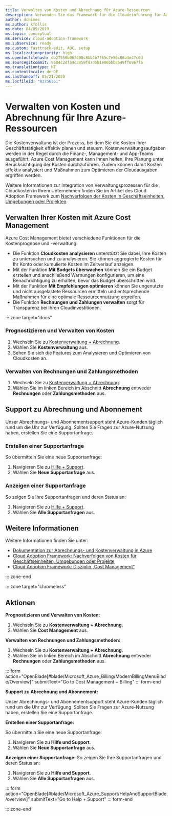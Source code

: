 ```yaml
---
title: Verwalten von Kosten und Abrechnung für Azure-Ressourcen
description: Verwenden Sie das Framework für die Cloudeinführung für Azure, um sich mit Rechnungen vertraut zu machen und zu erfahren, wie Sie Budgets und Zahlungen für Ihre Azure-Ressourcen einrichten.
author: dchimes
ms.author: kfollis
ms.date: 04/09/2019
ms.topic: conceptual
ms.service: cloud-adoption-framework
ms.subservice: ready
ms.custom: fasttrack-edit, AQC, setup
ms.localizationpriority: high
ms.openlocfilehash: db27550b06f498c8bb4b7f65c7e50c80a4e47c0d
ms.sourcegitcommit: 9a84c2dfa4c3859fd7d5b1e06bbb8549ff6967fa
ms.translationtype: HT
ms.contentlocale: de-DE
ms.lasthandoff: 05/21/2020
ms.locfileid: "83756361"
---
```

<!-- cSpell:ignore dchimes -->

# <a name="manage-costs-and-billing-for-your-azure-resources"></a>Verwalten von Kosten und Abrechnung für Ihre Azure-Ressourcen

Die Kostenverwaltung ist der Prozess, bei dem Sie die Kosten Ihrer Geschäftstätigkeit effektiv planen und steuern. Kostenverwaltungsaufgaben werden in der Regel durch die Finanz-, Management- und App-Teams ausgeführt. Azure Cost Management kann Ihnen helfen, Ihre Planung unter Berücksichtigung der Kosten durchzuführen. Zudem können damit Kosten effektiv analysiert und Maßnahmen zum Optimieren der Cloudausgaben ergriffen werden.

Weitere Informationen zur Integration von Verwaltungsprozessen für die Cloudkosten in Ihrem Unternehmen finden Sie im Artikel des Cloud Adoption Framework zum [Nachverfolgen der Kosten in Geschäftseinheiten, Umgebungen oder Projekten](../azure-best-practices/track-costs.md).

## <a name="manage-your-costs-with-azure-cost-management"></a>Verwalten Ihrer Kosten mit Azure Cost Management

Azure Cost Management bietet verschiedene Funktionen für die Kostenprognose und -verwaltung:

- Die Funktion **Cloudkosten analysieren** unterstützt Sie dabei, Ihre Kosten zu untersuchen und zu analysieren. Sie können aggregierte Kosten für Ihr Konto oder kumulierte Kosten im Zeitverlauf anzeigen.
- Mit der Funktion **Mit Budgets überwachen** können Sie ein Budget erstellen und anschließend Warnungen konfigurieren, um eine Benachrichtigung zu erhalten, bevor das Budget überschritten wird.
- Mit der Funktion **Mit Empfehlungen optimieren** können Sie ungenutzte und nicht ausgelastete Ressourcen ermitteln und entsprechende Maßnahmen für eine optimale Ressourcennutzung ergreifen.
- Die Funktion **Rechnungen und Zahlungen verwalten** sorgt für Transparenz bei Ihren Cloudinvestitionen.

::: zone target="docs"

### <a name="predict-and-manage-costs"></a>Prognostizieren und Verwalten von Kosten

1. Wechseln Sie zu [Kostenverwaltung + Abrechnung](https://portal.azure.com/#blade/Microsoft_Azure_Billing/ModernBillingMenuBlade/Overview).
1. Wählen Sie **Kostenverwaltung** aus.
1. Sehen Sie sich die Features zum Analysieren und Optimieren von Cloudkosten an.

### <a name="manage-invoices-and-payment-methods"></a>Verwalten von Rechnungen und Zahlungsmethoden

1. Wechseln Sie zu [Kostenverwaltung + Abrechnung](https://portal.azure.com/#blade/Microsoft_Azure_Billing/ModernBillingMenuBlade/Overview).
1. Wählen Sie im linken Bereich im Abschnitt **Abrechnung** entweder **Rechnungen** oder **Zahlungsmethoden** aus.

## <a name="billing-and-subscription-support"></a>Support zu Abrechnung und Abonnement

Unser Abrechnungs- und Abonnementsupport steht Azure-Kunden täglich rund um die Uhr zur Verfügung. Sollten Sie Fragen zur Azure-Nutzung haben, erstellen Sie eine Supportanfrage.

### <a name="create-a-support-request"></a>Erstellen einer Supportanfrage

So übermitteln Sie eine neue Supportanfrage:

1. Navigieren Sie zu [Hilfe + Support](https://portal.azure.com/#blade/Microsoft_Azure_Support/HelpAndSupportBlade/overview).
1. Wählen Sie **Neue Supportanfrage** aus.

### <a name="view-a-support-request"></a>Anzeigen einer Supportanfrage

So zeigen Sie Ihre Supportanfragen und deren Status an:

1. Navigieren Sie zu [Hilfe + Support](https://portal.azure.com/#blade/Microsoft_Azure_Support/HelpAndSupportBlade/overview).
1. Wählen Sie **Alle Supportanfragen** aus.

## <a name="learn-more"></a>Weitere Informationen

Weitere Informationen finden Sie unter:

- [Dokumentation zur Abrechnungs- und Kostenverwaltung in Azure](https://docs.microsoft.com/azure/billing)
- [Cloud Adoption Framework: Nachverfolgen von Kosten für Geschäftseinheiten, Umgebungen oder Projekte](../azure-best-practices/track-costs.md)
- [Cloud Adoption Framework: Disziplin „Cost Management“](../../govern/cost-management/index.md)

::: zone-end

::: zone target="chromeless"

## <a name="actions"></a>Aktionen

**Prognostizieren und Verwalten von Kosten:**

1. Wechseln Sie zu **Kostenverwaltung + Abrechnung**.
1. Wählen Sie **Cost Management** aus.

**Verwalten von Rechnungen und Zahlungsmethoden:**

1. Wechseln Sie zu **Kostenverwaltung + Abrechnung**.
1. Wählen Sie im linken Bereich im Abschnitt **Abrechnung** entweder **Rechnungen** oder **Zahlungsmethoden** aus.

::: form action="OpenBlade[#blade/Microsoft_Azure_Billing/ModernBillingMenuBlade/Overview]" submitText="Go to Cost Management + Billing" ::: form-end

**Support zu Abrechnung und Abonnement:**

Unser Abrechnungs- und Abonnementsupport steht Azure-Kunden täglich rund um die Uhr zur Verfügung. Sollten Sie Fragen zur Azure-Nutzung haben, erstellen Sie eine Supportanfrage.

**Erstellen einer Supportanfrage:**

So übermitteln Sie eine neue Supportanfrage:

1. Navigieren Sie zu **Hilfe und Support**.
2. Wählen Sie **Neue Supportanfrage** aus.

**Anzeigen einer Supportanfrage:** So zeigen Sie Ihre Supportanfragen und deren Status an:

1. Navigieren Sie zu **Hilfe und Support**.
2. Wählen Sie **Alle Supportanfragen** aus.

::: form action="OpenBlade[#blade/Microsoft_Azure_Support/HelpAndSupportBlade/overview]" submitText="Go to Help + Support" ::: form-end

::: zone-end
